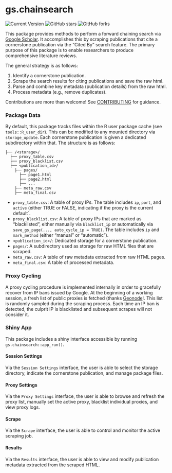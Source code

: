 gs.chainsearch
================

![Current Version](https://img.shields.io/badge/version-0.0.1-blue)
![GitHub
stars](https://img.shields.io/github/stars/timothyslau/gs.chainsearch)
![GitHub
forks](https://img.shields.io/github/forks/timothyslau/gs.chainsearch)

This package provides methods to perform a forward chaining search via
[Google Scholar](https://scholar.google.com/). It accomplishes this by
scraping publications that cite a cornerstone publication via the “Cited
By” search feature. The primary purpose of this package is to enable
researchers to produce comprehensive literature reviews.

The general strategy is as follows:

1.  Identify a cornerstone publication.
2.  Scrape the search results for citing publications and save the raw
    html.
3.  Parse and combine key metadata (publication details) from the raw
    html.
4.  Process metadata (e.g., remove duplicates).

Contributions are more than welcome! See
[CONTRIBUTING](.github/CONTRIBUTING.md) for guidance.

### Package Data

By default, this package tracks files within the R user package cache
(see `tools::R_user_dir`). This can be modified to any mounted directory
via `storage_update`. Each cornerstone publication is given a dedicated
subdirectory within that. The structure is as follows:

    ├── /<storage>/
      ├── proxy_table.csv
      ├── proxy_blacklist.csv
      ├── <publication_id>/
        ├── pages/
          ├── page1.html
          ├── page2.html
          ├── ...
        ├── meta_raw.csv
        ├── meta_final.csv

- `proxy_table.csv`: A table of proxy IPs. The table includes `ip`,
  `port`, and `active` (either TRUE or FALSE, indicating if the proxy is
  the current default\`.
- `proxy_blacklist.csv`: A table of proxy IPs that are marked as
  “blacklisted”, either manually via `blacklist_ip` or automatically via
  `save_gs_page(..., auto_cycle_ip = TRUE)`. The table includes `ip` and
  `mark_method` (either “manual” or “automatic”).
- `<publication_id>/`: Dedicated storage for a cornerstone publication.
- `pages/`: A subdirectory used as storage for raw HTML files that are
  scraped.
- `meta_raw.csv`: A table of raw metadata extracted from raw HTML pages.
- `meta_final.csv`: A table of processed metadata.

### Proxy Cycling

A proxy cycling procedure is implemented internally in order to
gracefully recover from IP bans issued by Google. At the beginning of a
working session, a fresh list of public proxies is fetched (thanks
[Geonode](https://geonode.com/free-proxy-list/)!. This list is randomly
sampled during the scraping process. Each time an IP ban is detected,
the culprit IP is blacklisted and subsequent scrapes will not consider
it.

### Shiny App

This package includes a shiny interface accessible by running
`gs.chainsearch::app_run()`.

#### Session Settings

Via the `Session Settings` interface, the user is able to select the
storage directory, indicate the cornerstone publication, and manage
package files.

#### Proxy Settings

Via the `Proxy Settings` interface, the user is able to browse and
refresh the proxy list, manually set the active proxy, blacklist
individual proxies, and view proxy logs.

#### Scrape

Via the `Scrape` interface, the user is able to control and monitor the
active scraping job.

#### Results

Via the `Results` interface, the user is able to view and modify
publication metadata extracted from the scraped HTML.
